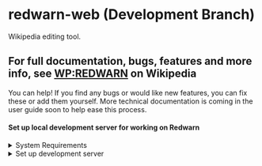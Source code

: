 # redwarn-web (Development Branch)
Wikipedia editing tool.

## For full documentation, bugs, features and more info, see [WP:REDWARN](https://en.wikipedia.org/wiki/WP:REDWARN) on Wikipedia

You can help! If you find any bugs or would like new features, you can fix these or add them yourself. More technical documentation is coming in the user guide soon to help ease this process.

#### Set up local development server for working on Redwarn

<details>
    <summary>System Requirements</summary>
    1) PHP installed (Preferably latest)<br>
    2) Internet connection (for wikipedia)<br>
    3) Git (preferably)<br>
</details>
<details>
    <summary>Set up development server</summary>
    1) Clone your code to your directory of choice with `git clone -b dev https://gitlab.com/redwarn/redwarn-web.git`. Alternatively, if you *really* don't want to install git, navigate to the 'dev' branch in gitlab and download it via zip (or preferred compressed file type) and extract it.<br>
    2) Have a terminal opened into redwarn-web from the directory you just cloned it in and run the command `php -S localhost:9696`<br>
    3) Click [here](https://en.wikipedia.org/wiki/Special:MyPage/common.js) to go to your common.js file and create it if you have not already, making sure you do not have any other version of redwarn installed and removing it if so, add this line to your common.js: `mw.loader.load( 'http://localhost:9696/build.php' );<br>
    4) Refresh your wikipedia page by holding shift while refreshing (to force clear your page cache) and your version of redwarn should now be on the development branch!
</details>